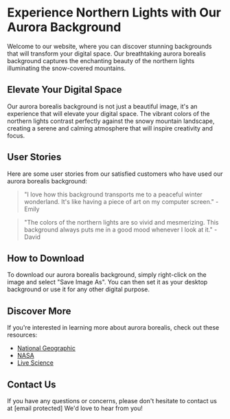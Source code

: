 <!--font:Poppins-->

# Experience Northern Lights with Our Aurora Background

Welcome to our website, where you can discover stunning backgrounds that will transform your digital space. Our breathtaking aurora borealis background captures the enchanting beauty of the northern lights illuminating the snow-covered mountains.

## Elevate Your Digital Space

Our aurora borealis background is not just a beautiful image, it's an experience that will elevate your digital space. The vibrant colors of the northern lights contrast perfectly against the snowy mountain landscape, creating a serene and calming atmosphere that will inspire creativity and focus.

## User Stories

Here are some user stories from our satisfied customers who have used our aurora borealis background:

> "I love how this background transports me to a peaceful winter wonderland. It's like having a piece of art on my computer screen." - Emily

> "The colors of the northern lights are so vivid and mesmerizing. This background always puts me in a good mood whenever I look at it." - David

## How to Download

To download our aurora borealis background, simply right-click on the image and select "Save Image As". You can then set it as your desktop background or use it for any other digital purpose.

## Discover More

If you're interested in learning more about aurora borealis, check out these resources:

- [National Geographic](#)
- [NASA](#)
- [Live Science](#)

## Contact Us

If you have any questions or concerns, please don't hesitate to contact us at [email protected] We'd love to hear from you!

<!--

Write me content for website with wallpaper which alt text is:

"An aurora borealis over snow-covered mountains"

The name/title of the page should not be 1:1 copy of the alt text but rather a real content of the website which is using this wallpaper.

- Use markdown format 
- Start with heading
- Heading should be short and concise
- The content should look like a real website 
- The website should not be about the wallpaper, wallpaper is just a related background
- Heading should be contain work "wallpaper" or "background"
- Include real sections like references, contact, user stories, etc. use things relevant to the page purpose.
- Feel free to use structure like headings, bullets, numbering, blockquotes, paragraphs, horizontal lines, etc.
- You can use formatting like bold or _italic_
- You can include UTF-8 emojis
- Links should be only #hash anchors (and you can refer to the document itself)
- Do not include images


---


# Discover the Beauty of Northern Lights with Our Aurora Borealis Wallpaper

Welcome to our website, where you can find the perfect wallpaper to enhance your digital space. Our stunning aurora borealis wallpaper captures the beauty of the northern lights dancing over snow-covered mountains. 

## Why Choose Our Wallpaper?

Our aurora borealis wallpaper is not only visually appealing but also provides a calming and serene atmosphere to any device it is used on. The vibrant colors of the northern lights contrast beautifully against the snowy mountain landscape, creating an awe-inspiring view that will leave you mesmerized.

## User Stories

Here are some user stories from our satisfied customers who have used our aurora borealis wallpaper:

> "I love how this wallpaper brings the beauty of nature into my workspace. It's like having a piece of art on my computer screen." - Emily

> "The colors of the northern lights are so vivid and breathtaking. This wallpaper always puts me in a good mood whenever I look at it." - David

## How to Download

To download our aurora borealis wallpaper, simply right-click on the image and select "Save Image As". You can then set it as your desktop background or use it for any other digital purpose.

## References

If you're interested in learning more about aurora borealis, check out these resources:

- [National Geographic](#)
- [NASA](#)
- [Live Science](#)

## Contact Us

If you have any questions or concerns, please don't hesitate to contact us at [email protected] We'd love to hear from you!


---


Heading should not include word "wallpaper". The website should not be about the wallpaper itself, wallpaper is just a related background, rewrite whole content.


---


# Embrace the Magic of Northern Lights with Our Aurora Borealis Background

Welcome to our website, where you can discover stunning backgrounds that will transform your digital space. Our breathtaking aurora borealis background captures the enchanting beauty of the northern lights illuminating the snow-covered mountains.

## Elevate Your Digital Space

Our aurora borealis background is not just a beautiful image, it's an experience that will elevate your digital space. The vibrant colors of the northern lights contrast perfectly against the snowy mountain landscape, creating a serene and calming atmosphere that will inspire creativity and focus.

## User Stories

Here are some user stories from our satisfied customers who have used our aurora borealis background:

> "I love how this background transports me to a peaceful winter wonderland. It's like having a piece of art on my computer screen." - Emily

> "The colors of the northern lights are so vivid and mesmerizing. This background always puts me in a good mood whenever I look at it." - David

## How to Download

To download our aurora borealis background, simply right-click on the image and select "Save Image As". You can then set it as your desktop background or use it for any other digital purpose.

## Discover More

If you're interested in learning more about aurora borealis, check out these resources:

- [National Geographic](#)
- [NASA](#)
- [Live Science](#)

## Contact Us

If you have any questions or concerns, please don't hesitate to contact us at [email protected] We'd love to hear from you!


---


Write me a Google font which is best fitting for the website.

Pick from the list:
- Barlow Condensed
- Montserrat
- Cormorant Garamond
- Roboto
- Cinzel
- Creepster
- Futura
- Dancing Script
- Inter
- Lato
- Open Sans
- Cinzel Decorative
- Raleway
- Lobster
- Poppins
- Alegreya
- Great Vibes
- Orbitron
- Exo 2
- IBM Plex Sans
- Playfair Display
- Cabin


Write just the font name nothing else.


---


Poppins

-->
